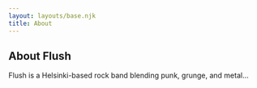 ```yaml
---
layout: layouts/base.njk
title: About
---
```


## About Flush
Flush is a Helsinki-based rock band blending punk, grunge, and metal…
